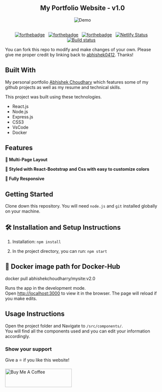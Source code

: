 <h2 align="center">
  My Portfolio Website - v1.0<br/>
</h2>
<div align="center">
  <img alt="Demo" src="./Images/readme.png" />
</div>

<br/>

<center>

[![forthebadge](https://forthebadge.com/images/badges/built-with-love.svg)](https://forthebadge.com) &nbsp;
[![forthebadge](https://forthebadge.com/images/badges/made-with-javascript.svg)](https://forthebadge.com) &nbsp;
[![forthebadge](https://forthebadge.com/images/badges/open-source.svg)](https://forthebadge.com) &nbsp;
[![Netlify Status](https://api.netlify.com/api/v1/badges/5b8e0081-13a0-4d40-b596-bf7ffd709244/deploy-status)](https://app.netlify.com/sites/incomparable-gaufre-c2f7f5/deploys) &nbsp;
[![Build status](https://dev.azure.com/abhishekchoudharry/myReactSite/_apis/build/status/myReactSite-Docker%20container-CI)](https://dev.azure.com/abhishekchoudharry/myReactSite/_build/latest?definitionId=32) &nbsp;

 <!-- TODO: To update these details as per my website -->
<!-- ![GitHub Repo stars](https://img.shields.io/github/stars/abhishek0412/Portfolio?color=red&logo=github&style=for-the-badge) &nbsp;
![GitHub forks](https://img.shields.io/github/forks/abhishek0412/Portfolio?color=red&logo=github&style=for-the-badge) -->

</center>

You can fork this repo to modify and make changes of your own. Please give me proper credit by linking back to [abhishek0412](https://github.com/abhishek0412/Portfolio). Thanks!

## Built With

My personal portfolio <a href="https://github.com/abhishek0412/Portfolio" target="_blank">Abhishek Choudhary</a> which features some of my github projects as well as my resume and technical skills.<br/>

This project was built using these technologies.

- React.js
- Node.js
- Express.js
- CSS3
- VsCode
- Docker

## Features

**📖 Multi-Page Layout**

**🎨 Styled with React-Bootstrap and Css with easy to customize colors**

**📱 Fully Responsive**

## Getting Started

Clone down this repository. You will need `node.js` and `git` installed globally on your machine.

## 🛠 Installation and Setup Instructions

1. Installation: `npm install`

2. In the project directory, you can run: `npm start`

## 🐳 Docker image path for Docker-Hub

docker pull abhishekchoudharry/mysite:v2.0

Runs the app in the development mode.\
Open [http://localhost:3000](http://localhost:3000) to view it in the browser.
The page will reload if you make edits.

## Usage Instructions

Open the project folder and Navigate to `/src/components/`. <br/>
You will find all the components used and you can edit your information accordingly.

### Show your support

Give a ⭐ if you like this website!

<a href="https://www.buymeacoffee.com/abshekchoudhary" target="_blank"><img src="https://cdn.buymeacoffee.com/buttons/v2/default-violet.png" alt="Buy Me A Coffee" height= "60px" width= "217px" ></a>
